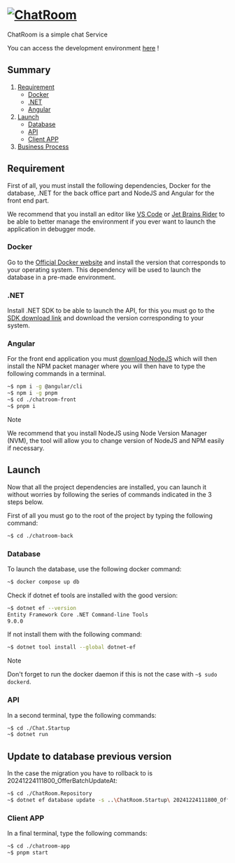 # [![ChatRoom](/docs/pics/hero.png)](https://www.chatroom.com/)

ChatRoom is a simple chat Service

You can access the development environment [here](https://dev.chatroom.com/) !

## Summary

1. [Requirement](#requirement)
   - [Docker](#docker)
   - [.NET](#net)
   - [Angular](#angular)
2. [Launch](#launch)
   - [Database](#database)
   - [API](#api)
   - [Client APP](#client-app)
3. [Business Process](#business-process)

## Requirement

First of all, you must install the following dependencies, Docker for the database, .NET for the back office part and NodeJS and Angular for the front end part.

We recommend that you install an editor like [VS Code](https://code.visualstudio.com/) or [Jet Brains Rider](https://www.jetbrains.com/fr-fr/rider/) to be able to better manage the environment if you ever want to launch the application in debugger mode.

### Docker

Go to the [Official Docker website](https://www.docker.com/) and install the version that corresponds to your operating system. This dependency will be used to launch the database in a pre-made environment.

### .NET

Install .NET SDK to be able to launch the API, for this you must go to the [SDK download link](https://dotnet.microsoft.com/en-us/download) and download the version corresponding to your system.

### Angular

For the front end application you must [download NodeJS](https://nodejs.org/en/download/package-manager) which will then install the NPM packet manager where you will then have to type the following commands in a terminal.

```bash
~$ npm i -g @angular/cli
~$ npm i -g pnpm
~$ cd ./chatroom-front
~$ pnpm i
```

> [!NOTE]  
> We recommend that you install NodeJS using Node Version Manager (NVM), the tool will allow you to change version of NodeJS and NPM easily if necessary.

## Launch

Now that all the project dependencies are installed, you can launch it without worries by following the series of commands indicated in the 3 steps below.

First of all you must go to the root of the project by typing the following command:

```bash
~$ cd ./chatroom-back
```

### Database

To launch the database, use the following docker command:

```bash
~$ docker compose up db
```

Check if dotnet ef tools are installed with the good version:
    
```bash
~$ dotnet ef --version
Entity Framework Core .NET Command-line Tools
9.0.0
```
If not install them with the following command:
```bash
~$ dotnet tool install --global dotnet-ef
```

> [!NOTE]  
> Don't forget to run the docker daemon if this is not the case with `~$ sudo dockerd`.

### API

In a second terminal, type the following commands:

```bash
~$ cd ./Chat.Startup
~$ dotnet run
```

## Update to database previous version

In the case the migration you have to rollback to is 20241224111800_OfferBatchUpdateAt:

```bash
~$ cd ./ChatRoom.Repository
~$ dotnet ef database update -s ..\ChatRoom.Startup\ 20241224111800_OfferBatchUpdateAt
```

### Client APP

In a final terminal, type the following commands:

```bash
~$ cd ./chatroom-app
~$ pnpm start
```

